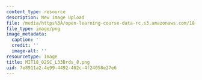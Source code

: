 ```yaml
---
content_type: resource
description: New image Upload
file: /media/https%3A/open-learning-course-data-rc.s3.amazonaws.com/18-02sc-multivariable-calculus-fall-2010/7e8911a24e994492402c4f24058e27e6_MIT18_02SC_L33Brds_8.png
file_type: image/png
image_metadata:
  caption: ''
  credit: ''
  image-alt: ''
resourcetype: Image
title: MIT18_02SC_L33Brds_8.png
uid: 7e8911a2-4e99-4492-402c-4f24058e27e6
---
```

